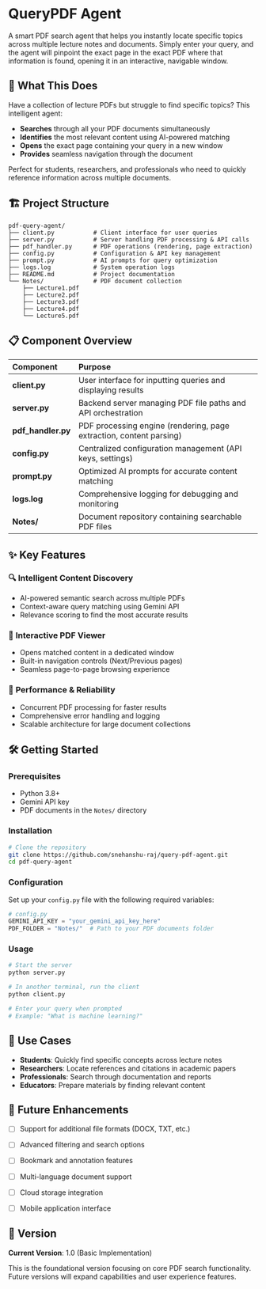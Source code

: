 # QueryPDF Agent

A smart PDF search agent that helps you instantly locate specific topics across multiple lecture notes and documents. Simply enter your query, and the agent will pinpoint the exact page in the exact PDF where that information is found, opening it in an interactive, navigable window.

## 🎯 What This Does

Have a collection of lecture PDFs but struggle to find specific topics? This intelligent agent:

- **Searches** through all your PDF documents simultaneously
- **Identifies** the most relevant content using AI-powered matching
- **Opens** the exact page containing your query in a new window
- **Provides** seamless navigation through the document

Perfect for students, researchers, and professionals who need to quickly reference information across multiple documents.

## 🏗️ Project Structure

```
pdf-query-agent/
├── client.py           # Client interface for user queries
├── server.py           # Server handling PDF processing & API calls
├── pdf_handler.py      # PDF operations (rendering, page extraction)
├── config.py           # Configuration & API key management
├── prompt.py           # AI prompts for query optimization
├── logs.log            # System operation logs
├── README.md           # Project documentation
└── Notes/              # PDF document collection
    ├── Lecture1.pdf
    ├── Lecture2.pdf
    ├── Lecture3.pdf
    ├── Lecture4.pdf
    └── Lecture5.pdf
```


## 📋 Component Overview

| Component | Purpose |
| :-- | :-- |
| **client.py** | User interface for inputting queries and displaying results |
| **server.py** | Backend server managing PDF file paths and API orchestration |
| **pdf_handler.py** | PDF processing engine (rendering, page extraction, content parsing) |
| **config.py** | Centralized configuration management (API keys, settings) |
| **prompt.py** | Optimized AI prompts for accurate content matching |
| **logs.log** | Comprehensive logging for debugging and monitoring |
| **Notes/** | Document repository containing searchable PDF files |

## ✨ Key Features

### 🔍 **Intelligent Content Discovery**

- AI-powered semantic search across multiple PDFs
- Context-aware query matching using Gemini API
- Relevance scoring to find the most accurate results


### 📖 **Interactive PDF Viewer**

- Opens matched content in a dedicated window
- Built-in navigation controls (Next/Previous pages)
- Seamless page-to-page browsing experience


### 🚀 **Performance \& Reliability**

- Concurrent PDF processing for faster results
- Comprehensive error handling and logging
- Scalable architecture for large document collections


## 🛠️ Getting Started

### Prerequisites

- Python 3.8+
- Gemini API key
- PDF documents in the `Notes/` directory


### Installation

```bash
# Clone the repository
git clone https://github.com/snehanshu-raj/query-pdf-agent.git
cd pdf-query-agent
```

### Configuration

Set up your `config.py` file with the following required variables:

```python
# config.py
GEMINI_API_KEY = "your_gemini_api_key_here"
PDF_FOLDER = "Notes/"  # Path to your PDF documents folder
```

### Usage

```bash
# Start the server
python server.py

# In another terminal, run the client
python client.py

# Enter your query when prompted
# Example: "What is machine learning?"
```


## 🎯 Use Cases

- **Students**: Quickly find specific concepts across lecture notes
- **Researchers**: Locate references and citations in academic papers
- **Professionals**: Search through documentation and reports
- **Educators**: Prepare materials by finding relevant content


## 🔮 Future Enhancements

- [ ] Support for additional file formats (DOCX, TXT, etc.)
- [ ] Advanced filtering and search options
- [ ] Bookmark and annotation features
- [ ] Multi-language document support
- [ ] Cloud storage integration
- [ ] Mobile application interface


## 📝 Version

**Current Version**: 1.0 (Basic Implementation)

This is the foundational version focusing on core PDF search functionality. Future versions will expand capabilities and user experience features.



